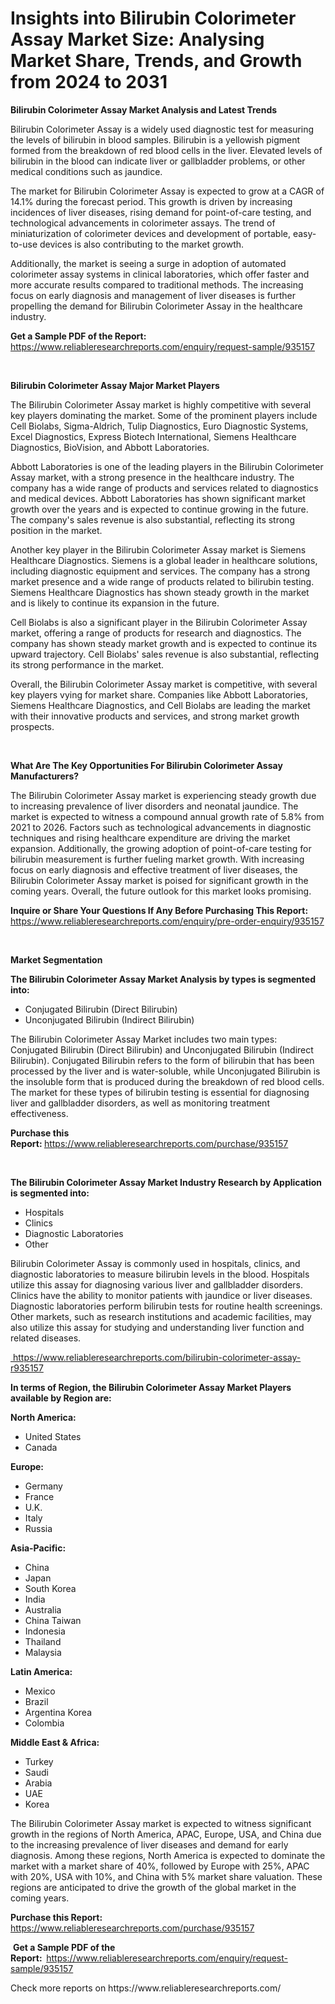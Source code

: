 <p><h1>Insights into Bilirubin Colorimeter Assay Market Size: Analysing Market Share, Trends, and Growth from 2024 to 2031</h1></p><p><strong>Bilirubin Colorimeter Assay Market Analysis and Latest Trends</strong></p>
<p><p>Bilirubin Colorimeter Assay is a widely used diagnostic test for measuring the levels of bilirubin in blood samples. Bilirubin is a yellowish pigment formed from the breakdown of red blood cells in the liver. Elevated levels of bilirubin in the blood can indicate liver or gallbladder problems, or other medical conditions such as jaundice.</p><p>The market for Bilirubin Colorimeter Assay is expected to grow at a CAGR of 14.1% during the forecast period. This growth is driven by increasing incidences of liver diseases, rising demand for point-of-care testing, and technological advancements in colorimeter assays. The trend of miniaturization of colorimeter devices and development of portable, easy-to-use devices is also contributing to the market growth.</p><p>Additionally, the market is seeing a surge in adoption of automated colorimeter assay systems in clinical laboratories, which offer faster and more accurate results compared to traditional methods. The increasing focus on early diagnosis and management of liver diseases is further propelling the demand for Bilirubin Colorimeter Assay in the healthcare industry.</p></p>
<p><strong>Get a Sample PDF of the Report:&nbsp;</strong> <a href="https://www.reliableresearchreports.com/enquiry/request-sample/935157">https://www.reliableresearchreports.com/enquiry/request-sample/935157</a></p>
<p>&nbsp;</p>
<p><strong>Bilirubin Colorimeter Assay Major Market Players</strong></p>
<p><p>The Bilirubin Colorimeter Assay market is highly competitive with several key players dominating the market. Some of the prominent players include Cell Biolabs, Sigma-Aldrich, Tulip Diagnostics, Euro Diagnostic Systems, Excel Diagnostics, Express Biotech International, Siemens Healthcare Diagnostics, BioVision, and Abbott Laboratories.</p><p>Abbott Laboratories is one of the leading players in the Bilirubin Colorimeter Assay market, with a strong presence in the healthcare industry. The company has a wide range of products and services related to diagnostics and medical devices. Abbott Laboratories has shown significant market growth over the years and is expected to continue growing in the future. The company's sales revenue is also substantial, reflecting its strong position in the market.</p><p>Another key player in the Bilirubin Colorimeter Assay market is Siemens Healthcare Diagnostics. Siemens is a global leader in healthcare solutions, including diagnostic equipment and services. The company has a strong market presence and a wide range of products related to bilirubin testing. Siemens Healthcare Diagnostics has shown steady growth in the market and is likely to continue its expansion in the future.</p><p>Cell Biolabs is also a significant player in the Bilirubin Colorimeter Assay market, offering a range of products for research and diagnostics. The company has shown steady market growth and is expected to continue its upward trajectory. Cell Biolabs' sales revenue is also substantial, reflecting its strong performance in the market.</p><p>Overall, the Bilirubin Colorimeter Assay market is competitive, with several key players vying for market share. Companies like Abbott Laboratories, Siemens Healthcare Diagnostics, and Cell Biolabs are leading the market with their innovative products and services, and strong market growth prospects.</p></p>
<p>&nbsp;</p>
<p><strong>What Are The Key Opportunities For Bilirubin Colorimeter Assay Manufacturers?</strong></p>
<p><p>The Bilirubin Colorimeter Assay market is experiencing steady growth due to increasing prevalence of liver disorders and neonatal jaundice. The market is expected to witness a compound annual growth rate of 5.8% from 2021 to 2026. Factors such as technological advancements in diagnostic techniques and rising healthcare expenditure are driving the market expansion. Additionally, the growing adoption of point-of-care testing for bilirubin measurement is further fueling market growth. With increasing focus on early diagnosis and effective treatment of liver diseases, the Bilirubin Colorimeter Assay market is poised for significant growth in the coming years.  Overall, the future outlook for this market looks promising.</p></p>
<p><strong>Inquire or Share Your Questions If Any Before Purchasing This Report:</strong> <a href="https://www.reliableresearchreports.com/enquiry/pre-order-enquiry/935157">https://www.reliableresearchreports.com/enquiry/pre-order-enquiry/935157</a></p>
<p>&nbsp;</p>
<p><strong>Market Segmentation</strong></p>
<p><strong>The Bilirubin Colorimeter Assay Market Analysis by types is segmented into:</strong></p>
<p><ul><li>Conjugated Bilirubin (Direct Bilirubin)</li><li>Unconjugated Bilirubin (Indirect Bilirubin)</li></ul></p>
<p><p>The Bilirubin Colorimeter Assay Market includes two main types: Conjugated Bilirubin (Direct Bilirubin) and Unconjugated Bilirubin (Indirect Bilirubin). Conjugated Bilirubin refers to the form of bilirubin that has been processed by the liver and is water-soluble, while Unconjugated Bilirubin is the insoluble form that is produced during the breakdown of red blood cells. The market for these types of bilirubin testing is essential for diagnosing liver and gallbladder disorders, as well as monitoring treatment effectiveness.</p></p>
<p><strong>Purchase this Report:&nbsp;</strong><a href="https://www.reliableresearchreports.com/purchase/935157">https://www.reliableresearchreports.com/purchase/935157</a></p>
<p>&nbsp;</p>
<p><strong>The Bilirubin Colorimeter Assay Market Industry Research by Application is segmented into:</strong></p>
<p><ul><li>Hospitals</li><li>Clinics</li><li>Diagnostic Laboratories</li><li>Other</li></ul></p>
<p><p>Bilirubin Colorimeter Assay is commonly used in hospitals, clinics, and diagnostic laboratories to measure bilirubin levels in the blood. Hospitals utilize this assay for diagnosing various liver and gallbladder disorders. Clinics have the ability to monitor patients with jaundice or liver diseases. Diagnostic laboratories perform bilirubin tests for routine health screenings. Other markets, such as research institutions and academic facilities, may also utilize this assay for studying and understanding liver function and related diseases.</p></p>
<p><a href="https://www.reliableresearchreports.com/bilirubin-colorimeter-assay-r935157">&nbsp;https://www.reliableresearchreports.com/bilirubin-colorimeter-assay-r935157</a></p>
<p><strong>In terms of Region, the Bilirubin Colorimeter Assay Market Players available by Region are:</strong></p>
<p>
    <p> <strong> North America: </strong>
        <ul>
            <li>United States</li>
            <li>Canada</li>
        </ul>
        </p> 
    <p> <strong> Europe: </strong>
        <ul>
            <li>Germany</li>
            <li>France</li>
            <li>U.K.</li>
            <li>Italy</li>
            <li>Russia</li>
        </ul>
        </p> 
    <p> <strong> Asia-Pacific: </strong>
        <ul>
            <li>China</li>
            <li>Japan</li>
            <li>South Korea</li>
            <li>India</li>
            <li>Australia</li>
            <li>China Taiwan</li>
            <li>Indonesia</li>
            <li>Thailand</li>
            <li>Malaysia</li>
        </ul>
        </p> 
    <p> <strong> Latin America: </strong>
        <ul>
            <li>Mexico</li>
            <li>Brazil</li>
            <li>Argentina Korea</li>
            <li>Colombia</li>
        </ul>
        </p> 
    <p> <strong> Middle East & Africa: </strong>
        <ul>
            <li>Turkey</li>
            <li>Saudi</li>
            <li>Arabia</li>
            <li>UAE</li>
            <li>Korea</li>
        </ul>
    </p>
    </p>
<p><p>The Bilirubin Colorimeter Assay market is expected to witness significant growth in the regions of North America, APAC, Europe, USA, and China due to the increasing prevalence of liver diseases and demand for early diagnosis. Among these regions, North America is expected to dominate the market with a market share of 40%, followed by Europe with 25%, APAC with 20%, USA with 10%, and China with 5% market share valuation. These regions are anticipated to drive the growth of the global market in the coming years.</p></p>
<p><strong>Purchase this Report: </strong><a href="https://www.reliableresearchreports.com/purchase/935157">https://www.reliableresearchreports.com/purchase/935157</a></p>
<p>&nbsp;<strong>Get a Sample PDF of the Report:&nbsp;&nbsp;</strong><a href="https://www.reliableresearchreports.com/enquiry/request-sample/935157">https://www.reliableresearchreports.com/enquiry/request-sample/935157</a></p>
<p><strong></strong></p>
<p>Check more reports on https://www.reliableresearchreports.com/</p>